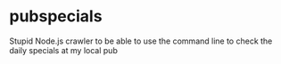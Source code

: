 # pubspecials
Stupid Node.js crawler to be able to use the command line to check the daily specials at my local pub
